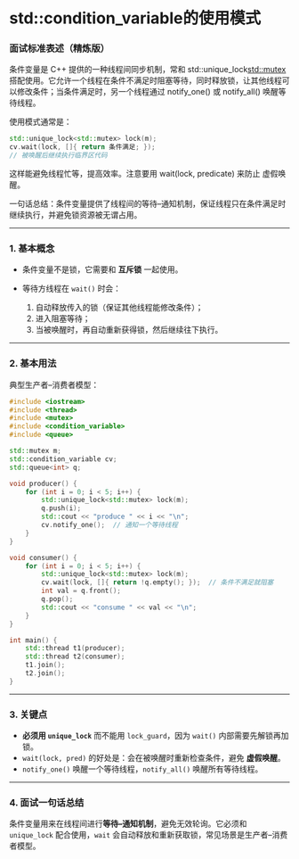 # std::condition_variable的使用模式

### 面试标准表述（精炼版）

条件变量是 C++ 提供的一种线程间同步机制，常和 std::unique_lock<std::mutex> 搭配使用。它允许一个线程在条件不满足时阻塞等待，同时释放锁，让其他线程可以修改条件；当条件满足时，另一个线程通过 notify_one() 或 notify_all() 唤醒等待线程。

使用模式通常是：

```cpp
std::unique_lock<std::mutex> lock(m);
cv.wait(lock, []{ return 条件满足; });
// 被唤醒后继续执行临界区代码
```
这样能避免线程忙等，提高效率。注意要用 wait(lock, predicate) 来防止 虚假唤醒。

一句话总结：条件变量提供了线程间的等待–通知机制，保证线程只在条件满足时继续执行，并避免锁资源被无谓占用。

---

### 1. 基本概念

* 条件变量不是锁，它需要和 **互斥锁** 一起使用。
* 等待方线程在 `wait()` 时会：

  1. 自动释放传入的锁（保证其他线程能修改条件）；
  2. 进入阻塞等待；
  3. 当被唤醒时，再自动重新获得锁，然后继续往下执行。

---

### 2. 基本用法

典型生产者–消费者模型：

```cpp
#include <iostream>
#include <thread>
#include <mutex>
#include <condition_variable>
#include <queue>

std::mutex m;
std::condition_variable cv;
std::queue<int> q;

void producer() {
    for (int i = 0; i < 5; i++) {
        std::unique_lock<std::mutex> lock(m);
        q.push(i);
        std::cout << "produce " << i << "\n";
        cv.notify_one();  // 通知一个等待线程
    }
}

void consumer() {
    for (int i = 0; i < 5; i++) {
        std::unique_lock<std::mutex> lock(m);
        cv.wait(lock, []{ return !q.empty(); });  // 条件不满足就阻塞
        int val = q.front();
        q.pop();
        std::cout << "consume " << val << "\n";
    }
}

int main() {
    std::thread t1(producer);
    std::thread t2(consumer);
    t1.join();
    t2.join();
}
```

---

### 3. 关键点

* **必须用 `unique_lock`** 而不能用 `lock_guard`，因为 `wait()` 内部需要先解锁再加锁。
* `wait(lock, pred)` 的好处是：会在被唤醒时重新检查条件，避免 **虚假唤醒**。
* `notify_one()` 唤醒一个等待线程，`notify_all()` 唤醒所有等待线程。

---

### 4. 面试一句话总结

条件变量用来在线程间进行**等待–通知机制**，避免无效轮询。它必须和 `unique_lock` 配合使用，`wait` 会自动释放和重新获取锁，常见场景是生产者–消费者模型。
